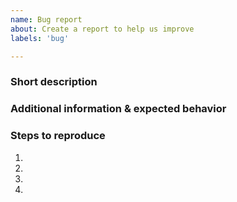 ```yaml
---
name: Bug report
about: Create a report to help us improve
labels: 'bug'

---
```


### Short description
<!-- Limit to 1-2 sentence summary -->

### Additional information & expected behavior

### Steps to reproduce
1.
1.
1.
1.
